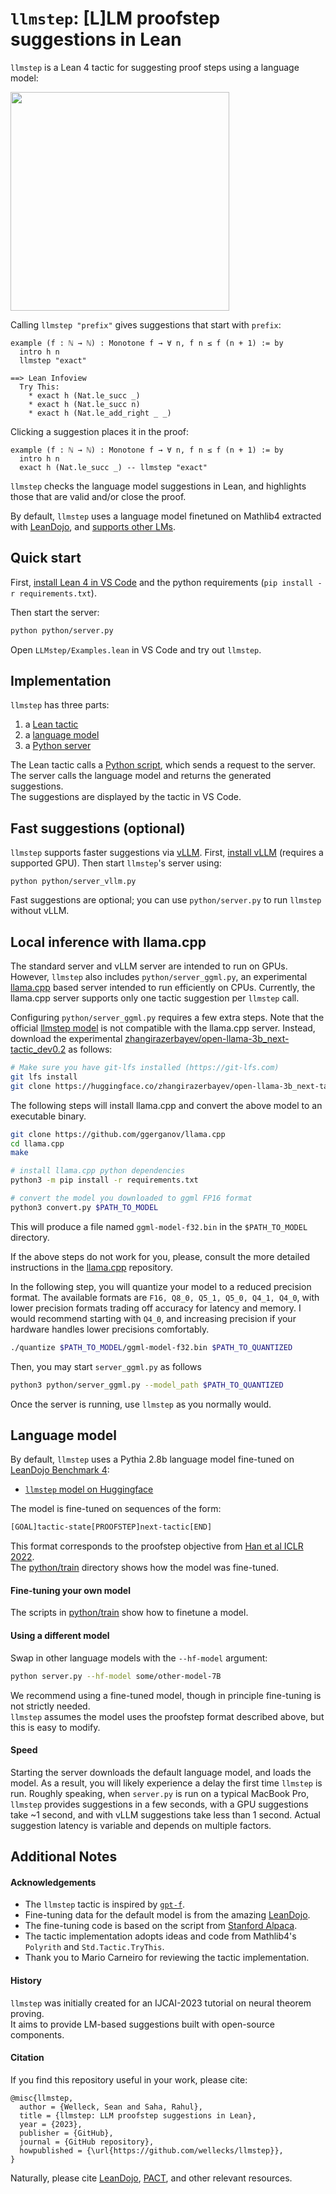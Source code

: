 # `llmstep`: [L]LM proofstep suggestions in Lean
`llmstep` is a Lean 4 tactic for suggesting proof steps using a language model:

<img src="./llmstep.gif" width="350"/>

Calling `llmstep "prefix"` gives suggestions that start with `prefix`:
```lean
example (f : ℕ → ℕ) : Monotone f → ∀ n, f n ≤ f (n + 1) := by
  intro h n
  llmstep "exact"

==> Lean Infoview
  Try This:
    * exact h (Nat.le_succ _)
    * exact h (Nat.le_succ n)
    * exact h (Nat.le_add_right _ _)
```

Clicking a suggestion places it in the proof:
```lean
example (f : ℕ → ℕ) : Monotone f → ∀ n, f n ≤ f (n + 1) := by
  intro h n
  exact h (Nat.le_succ _) -- llmstep "exact" 
```

`llmstep` checks the language model suggestions in Lean, and highlights those that are valid and/or close the proof. 

By default, `llmstep` uses a language model finetuned on Mathlib4 extracted with [LeanDojo](https://zenodo.org/record/8040110), and
[supports other LMs](#language-model).



## Quick start

First, [install Lean 4 in VS Code](https://leanprover.github.io/lean4/doc/quickstart.html) and the python requirements (`pip install -r requirements.txt`).

Then start the server:
```bash
python python/server.py
```

Open `LLMstep/Examples.lean` in VS Code and try out `llmstep`. 




## Implementation
`llmstep` has three parts:
1. a [Lean tactic](./LLMstep/LLMstep.lean)
2. a [language model](https://huggingface.co/wellecks/llmstep-mathlib4-pythia2.8b)
3. a [Python server](./python/server.py)
   
The Lean tactic calls a [Python script](./python/suggest.py), which sends a request to the server. \
The server calls the language model and returns the generated suggestions. \
The suggestions are displayed by the tactic in VS Code.

## Fast suggestions (optional)

`llmstep` supports faster suggestions via [vLLM](https://vllm.readthedocs.io/en/latest/). First, [install vLLM](https://vllm.readthedocs.io/en/latest/getting_started/installation.html) (requires a supported GPU). Then start `llmstep`'s server using:
```
python python/server_vllm.py
```
Fast suggestions are optional; you can use `python/server.py` to run `llmstep` without vLLM.

## Local inference with llama.cpp
The standard server and vLLM server are intended to run on GPUs. However, `llmstep` also includes `python/server_ggml.py`, an experimental [llama.cpp](https://github.com/ggerganov/llama.cpp) based server intended to run efficiently on CPUs. Currently, the llama.cpp server supports only one tactic suggestion per `llmstep` call. 

Configuring `python/server_ggml.py` requires a few extra steps. Note that the official [llmstep model](https://huggingface.co/wellecks/llmstep-mathlib4-pythia2.8b) is not compatible with the llama.cpp server. Instead, download the experimental [zhangirazerbayev/open-llama-3b_next-tactic_dev0.2](https://huggingface.co/zhangirazerbayev/open-llama-3b_next-tactic_dev0.2) as follows:
```bash
# Make sure you have git-lfs installed (https://git-lfs.com)
git lfs install
git clone https://huggingface.co/zhangirazerbayev/open-llama-3b_next-tactic_dev0.2
```
The following steps will install llama.cpp and convert the above model to an executable binary. 
```bash
git clone https://github.com/ggerganov/llama.cpp
cd llama.cpp
make

# install llama.cpp python dependencies
python3 -m pip install -r requirements.txt

# convert the model you downloaded to ggml FP16 format
python3 convert.py $PATH_TO_MODEL
```
This will produce a file named `ggml-model-f32.bin` in the `$PATH_TO_MODEL` directory. 

If the above steps do not work for you, please, consult the more detailed instructions in the [llama.cpp](https://github.com/ggerganov/llama.cpp) repository.

In the following step, you will quantize your model to a reduced precision format. The available formats are `F16, Q8_0, Q5_1, Q5_0, Q4_1, Q4_0`, with lower precision formats trading off accuracy for latency and memory. I would recommend starting with `Q4_0`, and increasing precision if your hardware handles lower precisions comfortably. 
```bash
./quantize $PATH_TO_MODEL/ggml-model-f32.bin $PATH_TO_QUANTIZED
```
Then, you may start `server_ggml.py` as follows
```bash
python3 python/server_ggml.py --model_path $PATH_TO_QUANTIZED
```
Once the server is running, use `llmstep` as you normally would. 

## Language model
By default, `llmstep` uses a Pythia 2.8b language model fine-tuned on [LeanDojo Benchmark 4](https://zenodo.org/record/8040110):
- [`llmstep` model on Huggingface](https://huggingface.co/wellecks/llmstep-mathlib4-pythia2.8b)


The model is fine-tuned on sequences of the form:
```bash
[GOAL]tactic-state[PROOFSTEP]next-tactic[END]
```
This format corresponds to the proofstep objective from [Han et al ICLR 2022](https://arxiv.org/abs/2102.06203).\
The [python/train](python/train) directory shows how the model was fine-tuned.

#### Fine-tuning your own model
The scripts in [python/train](python/train) show how to finetune a model.

#### Using a different model
Swap in other language models with the `--hf-model` argument:
```bash
python server.py --hf-model some/other-model-7B
```
We recommend using a fine-tuned model, though in principle fine-tuning is not strictly needed. \
`llmstep` assumes the model uses the proofstep format described above, but this is easy to modify.


#### Speed
Starting the server downloads the default language model, and loads the model. As a result, you will likely experience a delay the first time `llmstep` is run.
Roughly speaking, when `server.py` is run on a typical MacBook Pro, `llmstep` provides suggestions in a few seconds, with a GPU suggestions take ~1 second, and with vLLM suggestions take less than 1 second.
Actual suggestion latency is variable and depends on multiple factors.


## Additional Notes

#### Acknowledgements
* The `llmstep` tactic is inspired by [`gpt-f`](https://github.com/jesse-michael-han/lean-gptf). 
* Fine-tuning data for the default model is from the amazing [LeanDojo](https://leandojo.org/). 
* The fine-tuning code is based on the script from [Stanford Alpaca](https://github.com/tatsu-lab/stanford_alpaca).
* The tactic implementation adopts ideas and code from Mathlib4's `Polyrith` and `Std.Tactic.TryThis`.
* Thank you to Mario Carneiro for reviewing the tactic implementation.

#### History
`llmstep` was initially created for an IJCAI-2023 tutorial on neural theorem proving. \
It aims to provide LM-based suggestions built with open-source components. 

#### Citation

If you find this repository useful in your work, please cite:
```
@misc{llmstep,
  author = {Welleck, Sean and Saha, Rahul},
  title = {llmstep: LLM proofstep suggestions in Lean},
  year = {2023},
  publisher = {GitHub},
  journal = {GitHub repository},
  howpublished = {\url{https://github.com/wellecks/llmstep}},
}
```

Naturally, please cite [LeanDojo](https://leandojo.org/), [PACT](https://arxiv.org/abs/2102.06203), and other relevant resources.
